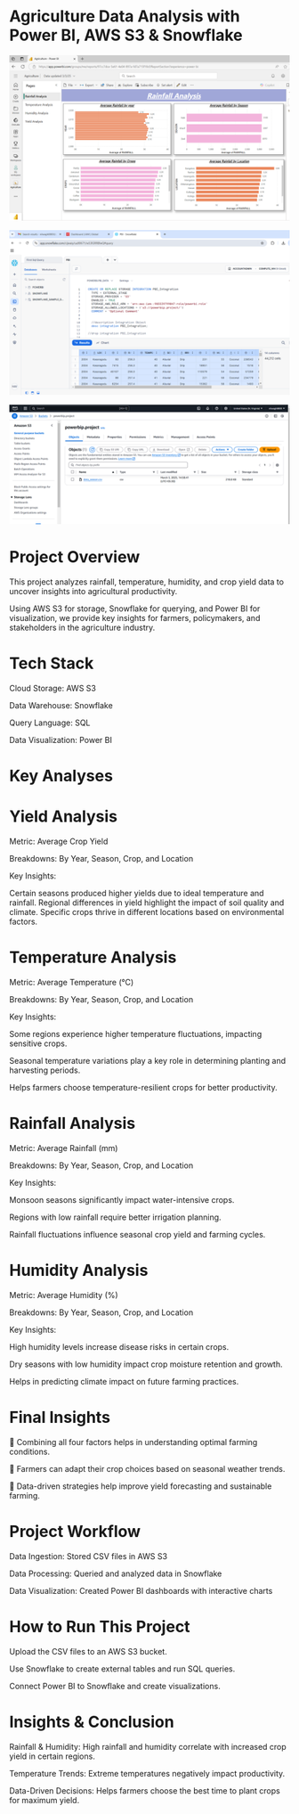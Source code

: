 # Agriculture Data Analysis with Power BI, AWS S3 & Snowflake
![image alt](https://github.com/nilwagh8800/Agriculture-Data-Analysis-with-Power-BI-AWS-S3-Snowflake/blob/32914152680bd515bb9448bc4e3d224909cd790b/Screenshot%202025-03-03%20171934.png)

![image alt](https://github.com/nilwagh8800/Agriculture-Data-Analysis-with-Power-BI-AWS-S3-Snowflake/blob/32914152680bd515bb9448bc4e3d224909cd790b/Screenshot%202025-03-03%20172436.png)

![image alt](https://github.com/nilwagh8800/Agriculture-Data-Analysis-with-Power-BI-AWS-S3-Snowflake/blob/32914152680bd515bb9448bc4e3d224909cd790b/Screenshot%202025-03-03%20175536.png)

# Project Overview
This project analyzes rainfall, temperature, humidity, and crop yield data to uncover insights into agricultural productivity. 

Using AWS S3 for storage, Snowflake for querying, and Power BI for visualization, we provide key insights for farmers, policymakers, and stakeholders in the agriculture industry.

# Tech Stack
Cloud Storage: AWS S3

Data Warehouse: Snowflake

Query Language: SQL

Data Visualization: Power BI

# Key Analyses

# Yield Analysis
Metric: Average Crop Yield

Breakdowns: By Year, Season, Crop, and Location

Key Insights:

Certain seasons produced higher yields due to ideal temperature and rainfall.
Regional differences in yield highlight the impact of soil quality and climate.
Specific crops thrive in different locations based on environmental factors.

# Temperature Analysis

Metric: Average Temperature (°C)

Breakdowns: By Year, Season, Crop, and Location

Key Insights:

Some regions experience higher temperature fluctuations, impacting sensitive crops.

Seasonal temperature variations play a key role in determining planting and harvesting periods.

Helps farmers choose temperature-resilient crops for better productivity.

# Rainfall Analysis

Metric: Average Rainfall (mm)

Breakdowns: By Year, Season, Crop, and Location

Key Insights:

Monsoon seasons significantly impact water-intensive crops.

Regions with low rainfall require better irrigation planning.

Rainfall fluctuations influence seasonal crop yield and farming cycles.

# Humidity Analysis

Metric: Average Humidity (%)

Breakdowns: By Year, Season, Crop, and Location

Key Insights:

High humidity levels increase disease risks in certain crops.

Dry seasons with low humidity impact crop moisture retention and growth.

Helps in predicting climate impact on future farming practices.

# Final Insights

🔹 Combining all four factors helps in understanding optimal farming conditions.

🔹 Farmers can adapt their crop choices based on seasonal weather trends.

🔹 Data-driven strategies help improve yield forecasting and sustainable farming.

# Project Workflow

Data Ingestion: Stored CSV files in AWS S3

Data Processing: Queried and analyzed data in Snowflake

Data Visualization: Created Power BI dashboards with interactive charts

# How to Run This Project

Upload the CSV files to an AWS S3 bucket.

Use Snowflake to create external tables and run SQL queries.

Connect Power BI to Snowflake and create visualizations.

# Insights & Conclusion

Rainfall & Humidity: High rainfall and humidity correlate with increased crop yield in certain regions.

Temperature Trends: Extreme temperatures negatively impact productivity.

Data-Driven Decisions: Helps farmers choose the best time to plant crops for maximum yield.
